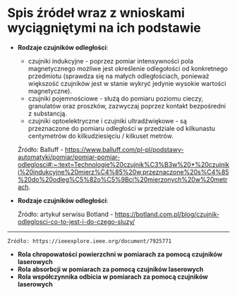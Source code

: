 # Spis źródeł wraz z wnioskami wyciągniętymi na ich podstawie

* **Rodzaje czujników odległości**:
  
    * czujniki indukcyjne - poprzez pomiar intensywności pola magnetycznego możliwe jest określenie odlegołości od konkretnego przedmiotu (sprawdza się na małych odległościach, ponieważ większość czujników jest w stanie wykryć jedynie wysokie wartości magnetyczne). 
    * czujniki pojemnościowe - służą do pomiaru poziomu cieczy, granulatów oraz proszków, zazwyczaj poprzez kontakt bezpośredni z substancją. 
    * czujniki optoelektryczne i czujniki ultradźwiękowe - są przeznaczone do pomiaru odległości w przedziale od kilkunastu centymetrów do kilkudziesięciu / kilkuset metrów. 
  
    Źródło: Balluff - https://www.balluff.com/pl-pl/podstawy-automatyki/pomiar/pomiar-pomiar-odleglosci#:~:text=Technologie%20czujnik%C3%B3w%20*%20czujniki%20indukcyjne%20mierz%C4%85%20w,przeznaczone%20s%C4%85%20do%20odleg%C5%82o%C5%9Bci%20mierzonych%20w%20metrach.

* **Rodzaje czujników odległości**:
  
    
    
    Źródło: artykuł serwisu Botland - https://botland.com.pl/blog/czujnik-odleglosci-co-to-jest-i-do-czego-sluzy/

* ****

    Źródło: https://ieeexplore.ieee.org/document/7925771

* **Rola chropowatości powierzchni w pomiarach za pomocą czujników laserowych**
* **Rola absorbcji w pomiarach za pomocą czujników laserowych** 
* **Rola współczynnika odbicia w pomiarach za pomocą czujników laserowych** 
